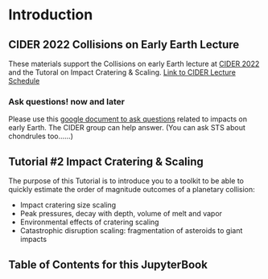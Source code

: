 # Introduction

## CIDER 2022 Collisions on Early Earth Lecture

These materials support the Collisions on early Earth lecture at <a
href="https://www.deep-earth.org/summer22" 
target="_blank">CIDER 2022</a> and the
Tutoral on Impact Cratering & Scaling.
<a 
href="https://docs.google.com/document/d/1vIdzpq-K4kRo9Ydi-eLscc48TDFWCJ06ULwoTIUVSdo/edit"
target="_blank">Link 
to CIDER Lecture Schedule</a><p>

### Ask questions! now and later

Please use this <a
href="https://docs.google.com/document/d/12xMdyZLr_zDUPdABIcId-6tcAGIu0qJZ-V1VDw1Plfg/edit?usp=sharing"
target="_blank">google document to ask questions</a> related to impacts on
early Earth. The CIDER group can help answer. (You can ask STS about
chondrules too......)

## Tutorial #2 Impact Cratering & Scaling 

The purpose of this Tutorial is to introduce you to a toolkit to be
able to quickly estimate the order of magnitude outcomes of a
planetary collision:<br>
<ul>
<li>Impact cratering size scaling</li>
<li>Peak pressures, decay with depth, volume of melt and vapor</li>
<li>Environmental effects of cratering scaling</li>
<li>Catastrophic disruption scaling: fragmentation of asteroids to
giant impacts</li>
</ul>

## Table of Contents for this JupyterBook

```{tableofcontents}
```
